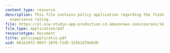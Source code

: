 ```yaml
---
content_type: resource
description: This file contains policy application regarding the ?Cash Cow? of imperfect
  experience rating.
file: https://ol-ocw-studio-app-production.s3.amazonaws.com/courses/14-472-public-economics-ii-spring-2004/661b1972903718f6f1d5155b1d79e630_policyapplicatio.pdf
file_type: application/pdf
resourcetype: Document
title: policyapplicatio.pdf
uid: 661b1972-9037-18f6-f1d5-155b1d79e630
---
```

